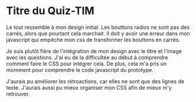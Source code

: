 # Titre du Quiz-TIM

Le tout ressemble à mon design initial. Les bouttons radios ne sont pas des carrés, alors que pourtant cela marchait. Il doit y avoir une erreur dans mon javascript qui empêche mon css de transformer les bouttons en carrés. 

Je suis plutôt fière de l'intégration de mon design avec le titre et l'image avec les questions. J'ai eu de la difficultée au début à comprendre comment faire le CSS pour intégrer cela. De plus, cela m'a pris un momment pour comprendre le code javascript du prototype.

J'aurais pu améliorer les rétroactions, car elles ne sont que des lignes de texte. J'aurais aussi pu mieux organiser mon CSS afin de mieux m'y retrouver.